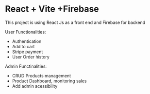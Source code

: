 # React + Vite +Firebase

This project is using React Js as a front end and Firebase for backend

User Functionalities: 
-  Authentication
-  Add to cart
-  Stripe payment
-  User Order history

Admin Functinalities: 
-  CRUD Products management
-  Product Dashboard, monitoring sales 
-  Add admin acessibility

